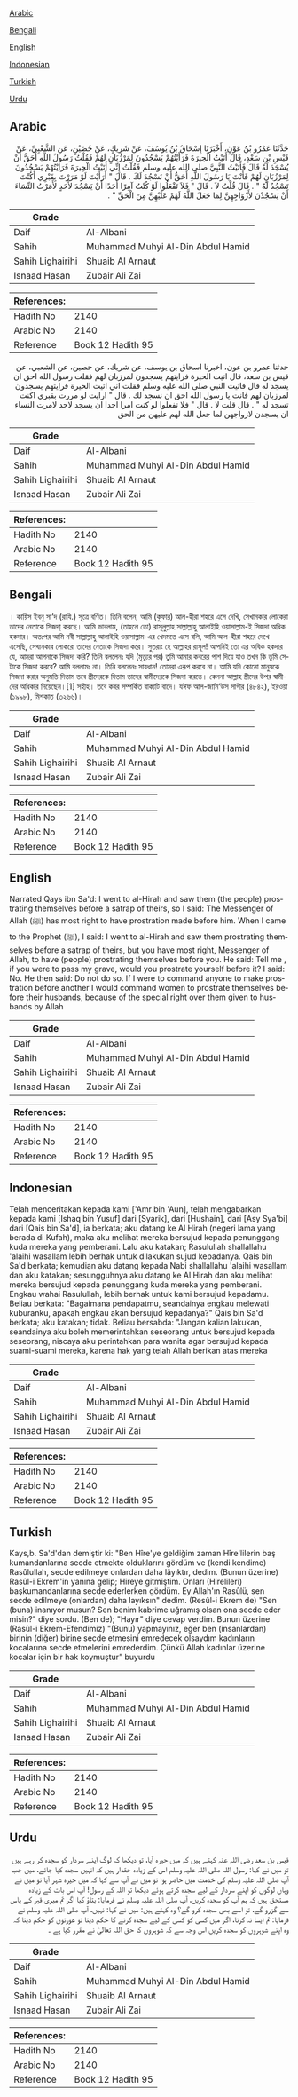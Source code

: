 [Arabic](#arabic)

[Bengali](#bengali)

[English](#english)

[Indonesian](#indonesian)

[Turkish](#turkish)

[Urdu](#urdu)

## Arabic


<div dir="rtl" lang="ar" style={{fontSize:'larger',backgroundColor:'#f8f9fa',padding:20}}>
حَدَّثَنَا عَمْرُو بْنُ عَوْنٍ، أَخْبَرَنَا إِسْحَاقُ بْنُ يُوسُفَ، عَنْ شَرِيكٍ، عَنْ حُصَيْنٍ، عَنِ الشَّعْبِيِّ، عَنْ قَيْسِ بْنِ سَعْدٍ، قَالَ أَتَيْتُ الْحِيرَةَ فَرَأَيْتُهُمْ يَسْجُدُونَ لِمَرْزُبَانٍ لَهُمْ فَقُلْتُ رَسُولُ اللَّهِ أَحَقُّ أَنْ يُسْجَدَ لَهُ قَالَ فَأَتَيْتُ النَّبِيَّ صلى الله عليه وسلم فَقُلْتُ إِنِّي أَتَيْتُ الْحِيرَةَ فَرَأَيْتُهُمْ يَسْجُدُونَ لِمَرْزُبَانٍ لَهُمْ فَأَنْتَ يَا رَسُولَ اللَّهِ أَحَقُّ أَنْ نَسْجُدَ لَكَ ‏.‏ قَالَ ‏"‏ أَرَأَيْتَ لَوْ مَرَرْتَ بِقَبْرِي أَكُنْتَ تَسْجُدُ لَهُ ‏"‏ ‏.‏ قَالَ قُلْتُ لاَ ‏.‏ قَالَ ‏"‏ فَلاَ تَفْعَلُوا لَوْ كُنْتُ آمِرًا أَحَدًا أَنْ يَسْجُدَ لأَحَدٍ لأَمَرْتُ النِّسَاءَ أَنْ يَسْجُدْنَ لأَزْوَاجِهِنَّ لِمَا جَعَلَ اللَّهُ لَهُمْ عَلَيْهِنَّ مِنَ الْحَقِّ ‏"‏ ‏.‏
</div>
<div style={{backgroundColor:'#f8f9fa',padding:20, marginBottom: 10}}><table> <thead> <tr> <th>Grade</th> <th></th> </tr> </thead> <tbody> <tr><td>Daif</td><td>Al-Albani</td></tr><tr><td>Sahih</td><td>Muhammad Muhyi Al-Din Abdul Hamid</td></tr><tr><td>Sahih Lighairihi</td><td>Shuaib Al Arnaut</td></tr><tr><td>Isnaad Hasan</td><td>Zubair Ali Zai</td></tr></tbody></table><table> <thead> <tr> <th>References:</th> <th></th> </tr> </thead> <tbody><tr><td>Hadith No</td><td>2140</td></tr><tr><td>Arabic No</td><td>2140</td></tr><tr><td>Reference</td><td>Book 12 Hadith 95</td></tr></tbody></table></div>


<div dir="rtl" lang="ar" style={{fontSize:'larger',backgroundColor:'#f8f9fa',padding:20}}>
حدثنا عمرو بن عون، اخبرنا اسحاق بن يوسف، عن شريك، عن حصين، عن الشعبي، عن قيس بن سعد، قال اتيت الحيرة فرايتهم يسجدون لمرزبان لهم فقلت رسول الله احق ان يسجد له قال فاتيت النبي صلى الله عليه وسلم فقلت اني اتيت الحيرة فرايتهم يسجدون لمرزبان لهم فانت يا رسول الله احق ان نسجد لك . قال " ارايت لو مررت بقبري اكنت تسجد له " . قال قلت لا . قال " فلا تفعلوا لو كنت امرا احدا ان يسجد لاحد لامرت النساء ان يسجدن لازواجهن لما جعل الله لهم عليهن من الحق
</div>
<div style={{backgroundColor:'#f8f9fa',padding:20, marginBottom: 10}}><table> <thead> <tr> <th>Grade</th> <th></th> </tr> </thead> <tbody> <tr><td>Daif</td><td>Al-Albani</td></tr><tr><td>Sahih</td><td>Muhammad Muhyi Al-Din Abdul Hamid</td></tr><tr><td>Sahih Lighairihi</td><td>Shuaib Al Arnaut</td></tr><tr><td>Isnaad Hasan</td><td>Zubair Ali Zai</td></tr></tbody></table><table> <thead> <tr> <th>References:</th> <th></th> </tr> </thead> <tbody><tr><td>Hadith No</td><td>2140</td></tr><tr><td>Arabic No</td><td>2140</td></tr><tr><td>Reference</td><td>Book 12 Hadith 95</td></tr></tbody></table></div>

## Bengali


<div dir="ltr" lang="bn" style={{fontSize:'larger',backgroundColor:'#f8f9fa',padding:20}}>
। কায়িস ইবনু সা‘দ (রাযি.) সূত্রে বর্ণিত। তিনি বলেন, আমি (কুফার) আল-হীরা শহরে এসে দেখি, সেখানকার লোকেরা তাদের নেতাকে সিজদা্ করছে। আমি ভাবলাম, (তাহলে তো) রাসূলুল্লাহ সাল্লাল্লাহু আলাইহি ওয়াসাল্লাম-ই সিজদা অধিক হকদার। অতঃপর আমি নবী সাল্লাল্লাহু আলাইহি ওয়াসাল্লাম-এর খেদমতে এসে বলি, আমি আল-হীরা শহরে দেখে এসেছি, সেখানকার লোকরো তাদের নেতাকে সিজদা করে। সুতরাং হে আল্লাহর রাসূল! আপনিই তো এর অধিক হকদার যে, আমরা আপনাকে সিজদা করি? তিনি বললেনঃ যদি (মৃত্যুর পর) তুমি আমার কবরের পাশ দিয়ে যাও তখন কি তুমি সেটাকে সিজদা করবে? আমি বললামঃ না। তিনি বললেনঃ সাবধান! তোমরা এরূপ করবে না। আমি যদি কোনো মানুষকে সিজদা করার অনুমতি দিতাম তবে স্ত্রীদেরকে দিতাম তাদের স্বামীদেরকে সিজদা করতে। কেননা আল্লাহ স্ত্রীদের উপর স্বামীদের অধিকার দিয়েছেন।[1] সহীহ। তবে কবর সম্পর্কিত বাক্যটি বাদে। যঈফ আল-জামি‘উস সাগীর (৪৮৪২), ইরওয়া (১৯৯৮), মিশকাত (৩২৬৬)।
</div>
<div style={{backgroundColor:'#f8f9fa',padding:20, marginBottom: 10}}><table> <thead> <tr> <th>Grade</th> <th></th> </tr> </thead> <tbody> <tr><td>Daif</td><td>Al-Albani</td></tr><tr><td>Sahih</td><td>Muhammad Muhyi Al-Din Abdul Hamid</td></tr><tr><td>Sahih Lighairihi</td><td>Shuaib Al Arnaut</td></tr><tr><td>Isnaad Hasan</td><td>Zubair Ali Zai</td></tr></tbody></table><table> <thead> <tr> <th>References:</th> <th></th> </tr> </thead> <tbody><tr><td>Hadith No</td><td>2140</td></tr><tr><td>Arabic No</td><td>2140</td></tr><tr><td>Reference</td><td>Book 12 Hadith 95</td></tr></tbody></table></div>

## English


<div dir="ltr" lang="en" style={{fontSize:'larger',backgroundColor:'#f8f9fa',padding:20}}>
Narrated Qays ibn Sa'd: I went to al-Hirah and saw them (the people) prostrating themselves before a satrap of theirs, so I said: The Messenger of Allah (ﷺ) has most right to have prostration made before him. When I came to the Prophet (ﷺ), I said: I went to al-Hirah and saw them prostrating themselves before a satrap of theirs, but you have most right, Messenger of Allah, to have (people) prostrating themselves before you. He said: Tell me , if you were to pass my grave, would you prostrate yourself before it? I said: No. He then said: Do not do so. If I were to command anyone to make prostration before another I would command women to prostrate themselves before their husbands, because of the special right over them given to husbands by Allah
</div>
<div style={{backgroundColor:'#f8f9fa',padding:20, marginBottom: 10}}><table> <thead> <tr> <th>Grade</th> <th></th> </tr> </thead> <tbody> <tr><td>Daif</td><td>Al-Albani</td></tr><tr><td>Sahih</td><td>Muhammad Muhyi Al-Din Abdul Hamid</td></tr><tr><td>Sahih Lighairihi</td><td>Shuaib Al Arnaut</td></tr><tr><td>Isnaad Hasan</td><td>Zubair Ali Zai</td></tr></tbody></table><table> <thead> <tr> <th>References:</th> <th></th> </tr> </thead> <tbody><tr><td>Hadith No</td><td>2140</td></tr><tr><td>Arabic No</td><td>2140</td></tr><tr><td>Reference</td><td>Book 12 Hadith 95</td></tr></tbody></table></div>

## Indonesian


<div dir="ltr" lang="id" style={{fontSize:'larger',backgroundColor:'#f8f9fa',padding:20}}>
Telah menceritakan kepada kami ['Amr bin 'Aun], telah mengabarkan kepada kami [Ishaq bin Yusuf] dari [Syarik], dari [Hushain], dari [Asy Sya'bi] dari [Qais bin Sa'd], ia berkata; aku datang ke Al Hirah (negeri lama yang berada di Kufah), maka aku melihat mereka bersujud kepada penunggang kuda mereka yang pemberani. Lalu aku katakan; Rasulullah shallallahu 'alaihi wasallam lebih berhak untuk dilakukan sujud kepadanya. Qais bin Sa'd berkata; kemudian aku datang kepada Nabi shallallahu 'alaihi wasallam dan aku katakan; sesungguhnya aku datang ke Al Hirah dan aku melihat mereka bersujud kepada penunggang kuda mereka yang pemberani. Engkau wahai Rasulullah, lebih berhak untuk kami bersujud kepadamu. Beliau berkata: "Bagaimana pendapatmu, seandainya engkau melewati kuburanku, apakah engkau akan bersujud kepadanya?" Qais bin Sa'd berkata; aku katakan; tidak. Beliau bersabda: "Jangan kalian lakukan, seandainya aku boleh memerintahkan seseorang untuk bersujud kepada seseorang, niscaya aku perintahkan para wanita agar bersujud kepada suami-suami mereka, karena hak yang telah Allah berikan atas mereka
</div>
<div style={{backgroundColor:'#f8f9fa',padding:20, marginBottom: 10}}><table> <thead> <tr> <th>Grade</th> <th></th> </tr> </thead> <tbody> <tr><td>Daif</td><td>Al-Albani</td></tr><tr><td>Sahih</td><td>Muhammad Muhyi Al-Din Abdul Hamid</td></tr><tr><td>Sahih Lighairihi</td><td>Shuaib Al Arnaut</td></tr><tr><td>Isnaad Hasan</td><td>Zubair Ali Zai</td></tr></tbody></table><table> <thead> <tr> <th>References:</th> <th></th> </tr> </thead> <tbody><tr><td>Hadith No</td><td>2140</td></tr><tr><td>Arabic No</td><td>2140</td></tr><tr><td>Reference</td><td>Book 12 Hadith 95</td></tr></tbody></table></div>

## Turkish


<div dir="ltr" lang="tr" style={{fontSize:'larger',backgroundColor:'#f8f9fa',padding:20}}>
Kays,b. Sa'd'dan demiştir ki: "Ben Hîre'ye geldiğim zaman Hîre'lilerin baş kumandanlarına secde etmekte olduklarını gördüm ve (kendi kendime) Rasûlullah, secde edilmeye onlardan daha lâyıktır, dedim. (Bunun üzerine) Rasûl-i Ekrem'in yanına gelip; Hireye gitmiştim. Onları (Hirelileri) başkumandanlarına secde ederlerken gördüm. Ey Allah'ın Rasûlü, sen secde edilmeye (onlardan) daha layıksın" dedim. (Resûl-i Ekrem de) "Sen (buna) inanıyor musun? Sen benim kabrime uğramış olsan ona secde eder misin?" diye sordu. (Ben de); "Hayır" diye cevap verdim. Bunun üzerine (Rasûl-i Ekrem-Efendimiz) "(Bunu) yapmayınız, eğer ben (insanlardan) birinin (diğer) birine secde etmesini emredecek olsaydım kadınların kocalarına secde etmelerini emrederdim. Çünkü Allah kadınlar üzerine kocalar için bir hak koymuştur” buyurdu
</div>
<div style={{backgroundColor:'#f8f9fa',padding:20, marginBottom: 10}}><table> <thead> <tr> <th>Grade</th> <th></th> </tr> </thead> <tbody> <tr><td>Daif</td><td>Al-Albani</td></tr><tr><td>Sahih</td><td>Muhammad Muhyi Al-Din Abdul Hamid</td></tr><tr><td>Sahih Lighairihi</td><td>Shuaib Al Arnaut</td></tr><tr><td>Isnaad Hasan</td><td>Zubair Ali Zai</td></tr></tbody></table><table> <thead> <tr> <th>References:</th> <th></th> </tr> </thead> <tbody><tr><td>Hadith No</td><td>2140</td></tr><tr><td>Arabic No</td><td>2140</td></tr><tr><td>Reference</td><td>Book 12 Hadith 95</td></tr></tbody></table></div>

## Urdu


<div dir="rtl" lang="ur" style={{fontSize:'larger',backgroundColor:'#f8f9fa',padding:20}}>
قیس بن سعد رضی اللہ عنہ کہتے ہیں کہ میں حیرہ آیا، تو دیکھا کہ لوگ اپنے سردار کو سجدہ کر رہے ہیں تو میں نے کہا: رسول اللہ صلی اللہ علیہ وسلم اس کے زیادہ حقدار ہیں کہ انہیں سجدہ کیا جائے، میں جب آپ صلی اللہ علیہ وسلم کی خدمت میں حاضر ہوا تو میں نے آپ سے کہا کہ میں حیرہ شہر آیا تو میں نے وہاں لوگوں کو اپنے سردار کے لیے سجدہ کرتے ہوئے دیکھا تو اللہ کے رسول! آپ اس بات کے زیادہ مستحق ہیں کہ ہم آپ کو سجدہ کریں، آپ صلی اللہ علیہ وسلم نے فرمایا: بتاؤ کیا اگر تم میری قبر کے پاس سے گزرو گے، تو اسے بھی سجدہ کرو گے؟ وہ کہتے ہیں: میں نے کہا: نہیں، آپ صلی اللہ علیہ وسلم نے فرمایا: تم ایسا نہ کرنا، اگر میں کسی کو کسی کے لیے سجدہ کرنے کا حکم دیتا تو عورتوں کو حکم دیتا کہ وہ اپنے شوہروں کو سجدہ کریں اس وجہ سے کہ شوہروں کا حق اللہ تعالیٰ نے مقرر کیا ہے ۔
</div>
<div style={{backgroundColor:'#f8f9fa',padding:20, marginBottom: 10}}><table> <thead> <tr> <th>Grade</th> <th></th> </tr> </thead> <tbody> <tr><td>Daif</td><td>Al-Albani</td></tr><tr><td>Sahih</td><td>Muhammad Muhyi Al-Din Abdul Hamid</td></tr><tr><td>Sahih Lighairihi</td><td>Shuaib Al Arnaut</td></tr><tr><td>Isnaad Hasan</td><td>Zubair Ali Zai</td></tr></tbody></table><table> <thead> <tr> <th>References:</th> <th></th> </tr> </thead> <tbody><tr><td>Hadith No</td><td>2140</td></tr><tr><td>Arabic No</td><td>2140</td></tr><tr><td>Reference</td><td>Book 12 Hadith 95</td></tr></tbody></table></div>